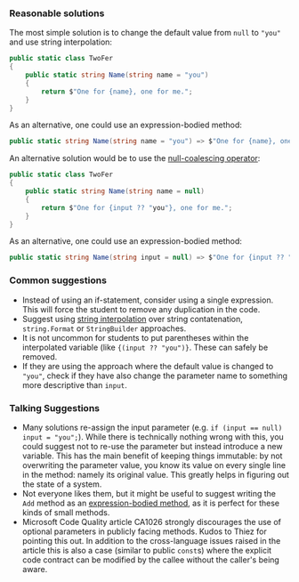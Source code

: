 ### Reasonable solutions

The most simple solution is to change the default value from `null` to `"you"` and use string interpolation:

```csharp
public static class TwoFer
{
    public static string Name(string name = "you")
    {
        return $"One for {name}, one for me.";
    }
}
```

As an alternative, one could use an expression-bodied method:

```csharp
public static string Name(string name = "you") => $"One for {name}, one for me.";
```

An alternative solution would be to use the [null-coalescing operator](https://docs.microsoft.com/en-us/dotnet/csharp/language-reference/operators/null-coalescing-operator):

```csharp
public static class TwoFer
{
    public static string Name(string name = null)
    {
        return $"One for {input ?? "you"}, one for me.";
    }
}
```

As an alternative, one could use an expression-bodied method:

```csharp
public static string Name(string input = null) => $"One for {input ?? "you"}, one for me.";
```

### Common suggestions

- Instead of using an if-statement, consider using a single expression. This will force the student to remove any duplication in the code.
- Suggest using [string interpolation](https://docs.microsoft.com/en-us/dotnet/csharp/language-reference/tokens/interpolated) over string contatenation, `string.Format` or `StringBuilder` approaches.
- It is not uncommon for students to put parentheses within the interpolated variable (like `{(input ?? "you")}`. These can safely be removed.
- If they are using the approach where the default value is changed to `"you"`, check if they have also change the parameter name to something more descriptive than `input`.

### Talking Suggestions

- Many solutions re-assign the input parameter (e.g. `if (input == null) input = "you";`). While there is technically nothing wrong with this, you could suggest not to re-use the parameter but instead introduce a new variable. This has the main benefit of keeping things immutable: by not overwriting the parameter value, you know its value on every single line in the method: namely its original value. This greatly helps in figuring out the state of a system.
- Not everyone likes them, but it might be useful to suggest writing the `Add` method as an [expression-bodied method](https://docs.microsoft.contm/en-us/dotnet/csharp/programming-guide/statements-expressions-operators/expression-bodied-members#methods), as it is perfect for these kinds of small methods.
- Microsoft Code Quality article CA1026 strongly discourages the use of optional parameters in publicly
facing methods.  Kudos to Thiez for pointing this out.  In addition to the cross-language issues raised
in the article this is also a case (similar to public `const`s) where the explicit code contract can be
modified by the callee without the caller's being aware.